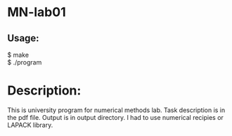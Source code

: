 # MN-lab01
## Usage:
$ make <br />
$ ./program  <br />

# Description:
This is university program for numerical methods lab. Task description is in the pdf file. Output is in output directory. I had to use numerical recipies or LAPACK library.
